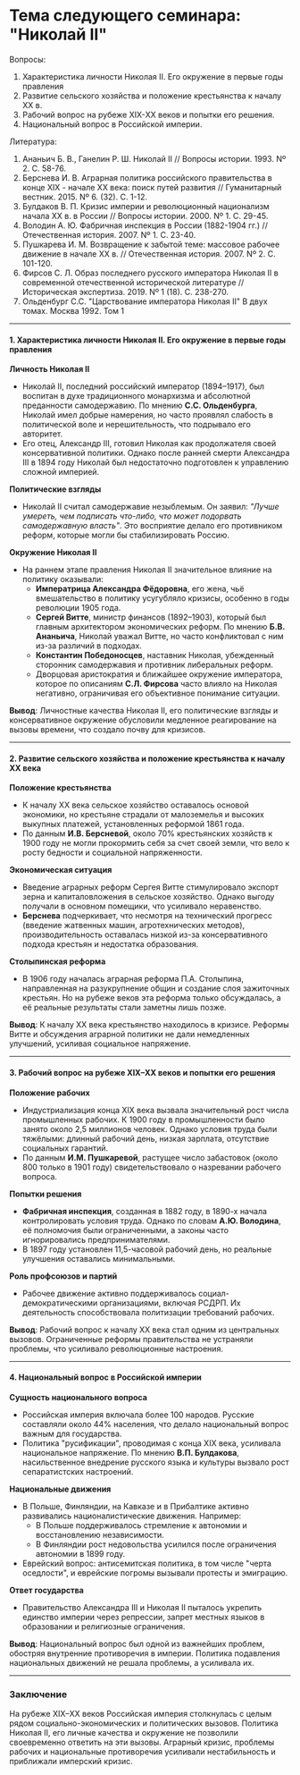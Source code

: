 # Тема следующего семинара: "Николай II"
Вопросы:
1. Характеристика личности Николая II. Его окружение в первые годы правления
2. Развитие сельского хозяйства и положение крестьянства к началу ХХ в.
3. Рабочий вопрос на рубеже XIX-ХХ веков и попытки его решения.
4. Национальный вопрос в Российской империи.

Литература:
1. Ананьич Б. В., Ганелин Р. Ш. Николай II // Вопросы истории. 1993. Nº 2. С. 58-76.
2. Берснева И. В. Аграрная политика российского правительства в конце XIX - начале ХХ века: поиск путей развития // Гуманитарный вестник. 2015. Nº 6. (32). С. 1-12.
3. Булдаков В. П. Кризис империи и революционный национализм начала ХХ в. в России // Вопросы истории. 2000. Nº 1. С. 29-45.
4. Володин А. Ю. Фабричная инспекция в России (1882-1904 гг.) // Отечественная история. 2007. Nº 1. С. 23-40.
5. Пушкарева И. М. Возвращение к забытой теме: массовое рабочее движение в начале ХХ в. // Отечественная история. 2007. Nº 2. С. 101-120.
6. Фирсов С. Л. Образ последнего русского императора Николая II в современной отечественной исторической литературе // Историческая экспертиза. 2019. Nº 1 (18). C. 238-270.
7. Ольденбург С.С. "Царствование императора Николая II" В двух томах. Москва 1992. Том 1

---

#### 1. Характеристика личности Николая II. Его окружение в первые годы правления

**Личность Николая II**
- Николай II, последний российский император (1894–1917), был воспитан в духе традиционного монархизма и абсолютной преданности самодержавию. По мнению **С.С. Ольденбурга**, Николай имел добрые намерения, но часто проявлял слабость в политической воле и нерешительность, что подрывало его авторитет.
- Его отец, Александр III, готовил Николая как продолжателя своей консервативной политики. Однако после ранней смерти Александра III в 1894 году Николай был недостаточно подготовлен к управлению сложной империей.

**Политические взгляды**
- Николай II считал самодержавие незыблемым. Он заявил: *"Лучше умереть, чем подписать что-либо, что может подорвать самодержавную власть"*. Это восприятие делало его противником реформ, которые могли бы стабилизировать Россию.

**Окружение Николая II**
- На раннем этапе правления Николая II значительное влияние на политику оказывали:
  - **Императрица Александра Фёдоровна**, его жена, чьё вмешательство в политику усугубляло кризисы, особенно в годы революции 1905 года.
  - **Сергей Витте**, министр финансов (1892–1903), который был главным архитектором экономических реформ. По мнению **Б.В. Ананьича**, Николай уважал Витте, но часто конфликтовал с ним из-за различий в подходах.
  - **Константин Победоносцев**, наставник Николая, убежденный сторонник самодержавия и противник либеральных реформ.
  - Дворцовая аристократия и ближайшее окружение императора, которое по описаниям **С.Л. Фирсова** часто влияло на Николая негативно, ограничивая его объективное понимание ситуации.

**Вывод**: Личностные качества Николая II, его политические взгляды и консервативное окружение обусловили медленное реагирование на вызовы времени, что создало почву для кризисов.

---

#### 2. Развитие сельского хозяйства и положение крестьянства к началу XX века

**Положение крестьянства**
- К началу XX века сельское хозяйство оставалось основой экономики, но крестьяне страдали от малоземелья и высоких выкупных платежей, установленных реформой 1861 года.
- По данным **И.В. Берсневой**, около 70% крестьянских хозяйств к 1900 году не могли прокормить себя за счет своей земли, что вело к росту бедности и социальной напряженности.

**Экономическая ситуация**
- Введение аграрных реформ Сергея Витте стимулировало экспорт зерна и капиталовложения в сельское хозяйство. Однако выгоду получали в основном помещики, что усиливало неравенство.
- **Берснева** подчеркивает, что несмотря на технический прогресс (введение жатвенных машин, агротехнических методов), производительность оставалась низкой из-за консервативного подхода крестьян и недостатка образования.

**Столыпинская реформа**
- В 1906 году началась аграрная реформа П.А. Столыпина, направленная на разукрупнение общин и создание слоя зажиточных крестьян. Но на рубеже веков эта реформа только обсуждалась, а её реальные результаты стали заметны лишь позже.

**Вывод**: К началу XX века крестьянство находилось в кризисе. Реформы Витте и обсуждения аграрной политики не дали немедленных улучшений, усиливая социальное напряжение.

---

#### 3. Рабочий вопрос на рубеже XIX–XX веков и попытки его решения

**Положение рабочих**
- Индустриализация конца XIX века вызвала значительный рост числа промышленных рабочих. К 1900 году в промышленности было занято около 2,5 миллионов человек. Однако условия труда были тяжёлыми: длинный рабочий день, низкая зарплата, отсутствие социальных гарантий.
- По данным **И.М. Пушкаревой**, растущее число забастовок (около 800 только в 1901 году) свидетельствовало о назревании рабочего вопроса.

**Попытки решения**
- **Фабричная инспекция**, созданная в 1882 году, в 1890-х начала контролировать условия труда. Однако по словам **А.Ю. Володина**, её полномочия были ограниченными, а законы часто игнорировались предпринимателями.
- В 1897 году установлен 11,5-часовой рабочий день, но реальные улучшения оставались минимальными.

**Роль профсоюзов и партий**
- Рабочее движение активно поддерживалось социал-демократическими организациями, включая РСДРП. Их деятельность способствовала политизации требований рабочих.

**Вывод**: Рабочий вопрос к началу XX века стал одним из центральных вызовов. Ограниченные реформы правительства не устраняли проблемы, что усиливало революционные настроения.

---

#### 4. Национальный вопрос в Российской империи

**Сущность национального вопроса**
- Российская империя включала более 100 народов. Русские составляли около 44% населения, что делало национальный вопрос важным для государства.
- Политика "русификации", проводимая с конца XIX века, усиливала национальное напряжение. По мнению **В.П. Булдакова**, насильственное внедрение русского языка и культуры вызвало рост сепаратистских настроений.

**Национальные движения**
- В Польше, Финляндии, на Кавказе и в Прибалтике активно развивались националистические движения. Например:
  - В Польше поддерживалось стремление к автономии и восстановлению независимости.
  - В Финляндии рост недовольства усилился после ограничения автономии в 1899 году.
- Еврейский вопрос: антисемитская политика, в том числе "черта оседлости", и еврейские погромы вызывали протесты и эмиграцию.

**Ответ государства**
- Правительство Александра III и Николая II пыталось укрепить единство империи через репрессии, запрет местных языков в образовании и религиозные ограничения.

**Вывод**: Национальный вопрос был одной из важнейших проблем, обостряя внутренние противоречия в империи. Политика подавления национальных движений не решала проблемы, а усиливала их.

---

### Заключение

На рубеже XIX–XX веков Российская империя столкнулась с целым рядом социально-экономических и политических вызовов. Политика Николая II, его личные качества и окружение не позволили своевременно ответить на эти вызовы. Аграрный кризис, проблемы рабочих и национальные противоречия усиливали нестабильность и приближали имперский кризис.